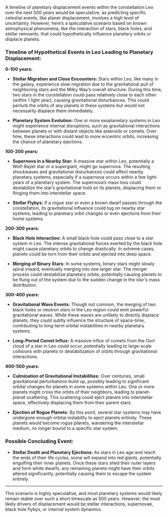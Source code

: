 A timeline of planetary displacement events within the constellation Leo over the next 500 years would be speculative, as predicting specific celestial events, like planet displacement, involves a high level of uncertainty. However, here’s a speculative scenario based on known astrophysical phenomena, like the interaction of stars, black holes, and stellar remnants, that could hypothetically influence planetary orbits or displace planets:

### Timeline of Hypothetical Events in Leo Leading to Planetary Displacement:

**0-100 years:**
- **Stellar Migration and Close Encounters:** Stars within Leo, like many in the galaxy, experience slow migration due to the gravitational pull of neighboring stars and the Milky Way’s overall structure. During this time, two stars in the constellation could pass relatively close to each other (within 1 light year), causing gravitational disturbances. This could perturb the orbits of any planets in these systems but would not necessarily displace them immediately.

- **Planetary System Evolution:** One or more exoplanetary systems in Leo might experience internal disruptions, such as gravitational interactions between planets or with distant objects like asteroids or comets. Over time, these interactions could lead to more eccentric orbits, increasing the chance of planetary ejections.

**100-200 years:**
- **Supernova in a Nearby Star:** A massive star within Leo, potentially a Wolf-Rayet star or a supergiant, might go supernova. The resulting shockwaves and gravitational disturbances could affect nearby planetary systems, especially if a supernova occurs within a few light-years of a planetary system. The supernova’s mass loss could destabilize the star’s gravitational hold on its planets, displacing them or flinging them into interstellar space.

- **Stellar Flybys:** If a rogue star or even a brown dwarf passes through the constellation, its gravitational influence could tug on nearby star systems, leading to planetary orbit changes or even ejections from their home systems.

**200-300 years:**
- **Black Hole Interaction:** A small black hole could pass close to a star system in Leo. The intense gravitational forces exerted by the black hole might cause planetary orbits to change drastically. In extreme cases, planets could be torn from their orbits and ejected into deep space.

- **Merging of Binary Stars:** In some systems, binary stars might slowly spiral inward, eventually merging into one larger star. The merger process could destabilize planetary orbits, potentially causing planets to be flung out of the system due to the sudden change in the star's mass distribution.

**300-400 years:**
- **Gravitational Wave Events:** Though not common, the merging of two black holes or neutron stars in the Leo region could emit powerful gravitational waves. While these waves are unlikely to directly displace planets, they could subtly influence the structure of space-time, contributing to long-term orbital instabilities in nearby planetary systems.

- **Long-Period Comet Influx:** A massive influx of comets from the Oort cloud of a star in Leo could occur, potentially leading to large-scale collisions with planets or destabilization of orbits through gravitational interactions.

**400-500 years:**
- **Culmination of Gravitational Instabilities:** Over centuries, small gravitational perturbations build up, possibly leading to significant orbital changes for planets in some systems within Leo. One or more planets might cross the orbits of their neighbors, leading to planet-planet scattering. This scattering could eject planets into interstellar space, effectively displacing them from their parent stars.

- **Ejection of Rogue Planets:** By this point, several star systems may have undergone enough orbital instability to eject planets entirely. These planets would become rogue planets, wandering the interstellar medium, no longer bound to a specific star system.

### Possible Concluding Event:
- **Stellar Death and Planetary Ejections:** As stars in Leo age and reach the ends of their life cycles, some will expand into red giants, potentially engulfing their inner planets. Once these stars shed their outer layers and form white dwarfs, any remaining planets might have their orbits altered significantly, potentially causing them to escape the system entirely.

---

This scenario is highly speculative, and most planetary systems would likely remain stable over such a short timescale as 500 years. However, the most likely drivers of displacement would be stellar interactions, supernovae, black hole flybys, or internal system dynamics.
